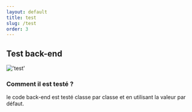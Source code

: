 ```yaml
---
layout: default
title: test
slug: /test
order: 3
---
```


## Test back-end

!['test'](./test/images/Software-Testing.png)

<!-- note -->
### Comment il est testé ?

le code back-end est testé classe par classe et en utilisant la valeur par défaut.

<!-- new slide -->